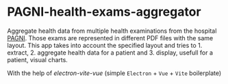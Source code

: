 # PAGNI-health-exams-aggregator

Aggregate health data from multiple health examinations from the hospital [PAGNI](https://www.pagni.gr/). Those exams are represented in different PDF files with the same layout.
This app takes into account the specified layout and tries to 1. extract, 2. aggregate health data for a patient and 3. display, usefull for a patient, visual charts.

With the help of _electron-vite-vue_ (simple `Electron` + `Vue` + `Vite` boilerplate)
